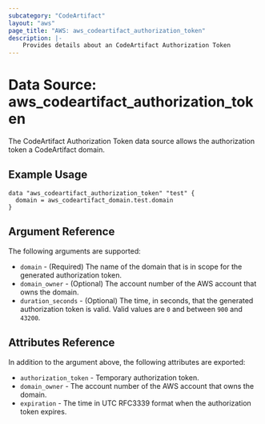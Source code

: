```yaml
---
subcategory: "CodeArtifact"
layout: "aws"
page_title: "AWS: aws_codeartifact_authorization_token"
description: |-
    Provides details about an CodeArtifact Authorization Token
---
```


# Data Source: aws_codeartifact_authorization_token

The CodeArtifact Authorization Token data source allows the authorization token a CodeArtifact domain.

## Example Usage

```hcl
data "aws_codeartifact_authorization_token" "test" {
  domain = aws_codeartifact_domain.test.domain
}
```

## Argument Reference

The following arguments are supported:

* `domain` - (Required) The name of the domain that is in scope for the generated authorization token.
* `domain_owner` - (Optional) The account number of the AWS account that owns the domain.
* `duration_seconds` - (Optional) The time, in seconds, that the generated authorization token is valid. Valid values are `0` and between `900` and `43200`. 

## Attributes Reference

In addition to the argument above, the following attributes are exported:

* `authorization_token` - Temporary authorization token.
* `domain_owner` - The account number of the AWS account that owns the domain.
* `expiration` - The time in UTC RFC3339 format when the authorization token expires.
